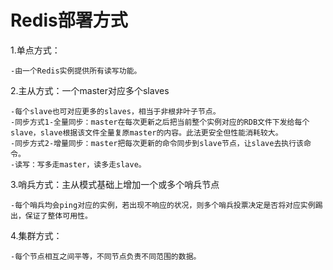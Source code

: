 # Redis部署方式

1.单点方式：
    
    -由一个Redis实例提供所有读写功能。
2.主从方式：一个master对应多个slaves

    -每个slave也可对应更多的slaves，相当于非根非叶子节点。
    -同步方式1-全量同步：master在每次更新之后把当前整个实例对应的RDB文件下发给每个slave，slave根据该文件全量复原master的内容。此法更安全但性能消耗较大。
    -同步方式2-增量同步：master把每次更新的命令同步到slave节点，让slave去执行该命令。
    -读写：写多走master，读多走slave。
    
3.哨兵方式：主从模式基础上增加一个或多个哨兵节点

    -每个哨兵均会ping对应的实例，若出现不响应的状况，则多个哨兵投票决定是否将对应实例踢出，保证了整体可用性。
4.集群方式：

    -每个节点相互之间平等，不同节点负责不同范围的数据。
